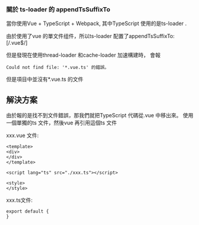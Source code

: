 ### 關於 ts-loader 的 appendTsSuffixTo

當你使用Vue + TypeScript + Webpack, 
其中TypeScript 使用的是ts-loader .

由於使用了vue 的單文件组件，所以ts-loader 
配置了appendTsSuffixTo: [/\.vue$/]

但是發現在使用thread-loader 和cache-loader 加速構建時，
會報

```
Could not find file: '*.vue.ts' 的錯誤。
```

但是項目中並沒有*.vue.ts 的文件


## 解決方案
由於報的是找不到文件錯誤，那我們就把TypeScript 代碼從.vue 中移出來。
使用一個單獨的ts 文件，然後vue 再引用這個ts 文件

xxx.vue 文件:

```
<template>
<div>
</div>
</template>

<script lang="ts" src="./xxx.ts"></script>

<style>
</style>
```


xxx.ts文件:

```
export default {
}
```